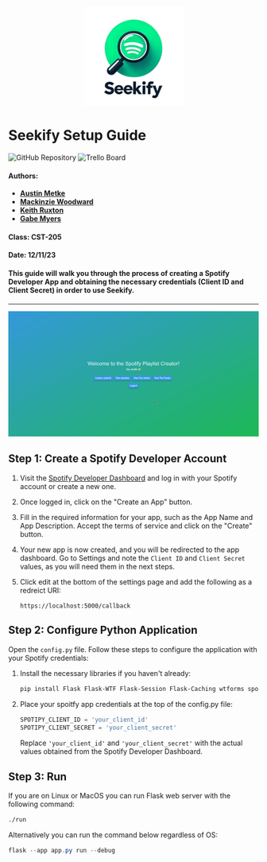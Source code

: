 <div align="center">
<a href="#">
<img src="static/seekify_logo.png" height=200 width=200>
</a>
</div>

# Seekify Setup Guide

<div>
  <a href="https://github.com/Austin-Metke/CST205-Final-Project" style="text-decoration: none;">
    <img src="https://img.shields.io/badge/Project%20Repository-grey?style=flat-square&logo=github&logoColor=white" alt="GitHub Repository">
  </a>
  <a href="https://trello.com/b/3WILazhQ/cst-205-team-9477" style="text-decoration: none;">
    <img src="https://img.shields.io/badge/Project%20Board-white?style=flat-square&logo=trello&logoColor=blue" alt="Trello Board">
  </a>
</div>

#### Authors: 
* [**Austin Metke**](https://github.com/Austin-Metke)
* [**Mackinzie Woodward**](https://github.com/kinziegrace4)
* [**Keith Ruxton**](https://github.com/keith-ruxton)
* [**Gabe Myers**](https://github.com/gabethemyers)
#### Class: CST-205
#### Date: 12/11/23
#### 

 #### This guide will walk you through the process of creating a Spotify Developer App and obtaining the necessary credentials (Client ID and Client Secret) in order to use Seekify.
---
<div align="center">
    <a href="#"><img alt="Screenshot" src="screenshots/screencap.gif"></a>
</div>

## Step 1: Create a Spotify Developer Account

1. Visit the [Spotify Developer Dashboard](https://developer.spotify.com/dashboard/login) and log in with your Spotify account or create a new one.

2. Once logged in, click on the "Create an App" button.

3. Fill in the required information for your app, such as the App Name and App Description. Accept the terms of service and click on the "Create" button.

4. Your new app is now created, and you will be redirected to the app dashboard. Go to Settings and note the `Client ID` and `Client Secret` values, as you will need them in the next steps.

5. Click edit at the bottom of the settings page and add the following as a redreict URI:
   ```
   https://localhost:5000/callback
   ```
## Step 2: Configure Python Application

Open the `config.py` file. Follow these steps to configure the application with your Spotify credentials:

1. Install the necessary libraries if you haven't already:

   ```bash
   pip install Flask Flask-WTF Flask-Session Flask-Caching wtforms spotipy
   ```

2. Place your spoitfy app credentials at the top of the config.py file:

   ```python
   SPOTIPY_CLIENT_ID = 'your_client_id'
   SPOTIPY_CLIENT_SECRET = 'your_client_secret'                                                        
   ```

   Replace `'your_client_id'` and `'your_client_secret'` with the actual values obtained from the Spotify Developer Dashboard.


## Step 3: Run

  If you are on Linux or MacOS you can run Flask web server with the following command:
  
   ```bash
   ./run
   ```
   
  Alternatively you can run the command below regardless of OS:
  
  ```powershell
  flask --app app.py run --debug
  ```
